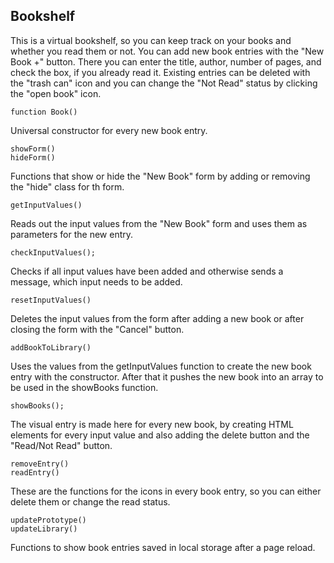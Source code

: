 ## Bookshelf

This is a virtual bookshelf, so you can keep track on your books and whether you read them or not.
You can add new book entries with the "New Book +" button.
There you can enter the title, author, number of pages, and check the box, if you already read it.
Existing entries can be deleted with the "trash can" icon and you can change the "Not Read" status by clicking the "open book" icon.

```
function Book()
```

Universal constructor for every new book entry.

```
showForm()
hideForm()
```

Functions that show or hide the "New Book" form by adding or removing the "hide" class for th form.

```
getInputValues()
```

Reads out the input values from the "New Book" form and uses them as parameters for the new entry.

```
checkInputValues();
```

Checks if all input values have been added and otherwise sends a message, which input needs to be added.

```
resetInputValues()
```

Deletes the input values from the form after adding a new book or after closing the form with the "Cancel" button.

```
addBookToLibrary()
```

Uses the values from the getInputValues function to create the new book entry with the constructor.
After that it pushes the new book into an array to be used in the showBooks function.

```
showBooks();
```

The visual entry is made here for every new book, by creating HTML elements for every input value and also adding the delete button and the "Read/Not Read" button.

```
removeEntry()
readEntry()
```

These are the functions for the icons in every book entry, so you can either delete them or change the read status.

```
updatePrototype()
updateLibrary()
```

Functions to show book entries saved in local storage after a page reload.

